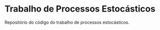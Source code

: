 # Trabalho de Processos Estocásticos
  Repositório do código do trabalho de processos estocásticos.
